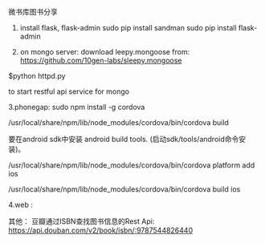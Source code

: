 微书库图书分享

1. install flask, flask-admin
sudo pip install sandman
sudo pip install flask-admin

2. on mongo server:
download leepy.mongoose from: https://github.com/10gen-labs/sleepy.mongoose

$python httpd.py

to start restful api service for mongo

3.phonegap:
sudo npm install -g cordova

/usr/local/share/npm/lib/node_modules/cordova/bin/cordova build

要在android sdk中安装 android build tools. (启动sdk/tools/android命令安装)。

/usr/local/share/npm/lib/node_modules/cordova/bin/cordova platform add ios

/usr/local/share/npm/lib/node_modules/cordova/bin/cordova build ios

4.web :



其他：
豆瓣通过ISBN查找图书信息的Rest Api:
https://api.douban.com/v2/book/isbn/:9787544826440